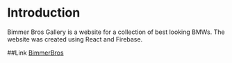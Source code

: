 # Introduction
Bimmer Bros Gallery is a website for a collection of best looking BMWs. 
The website was created using React and Firebase. 

##Link
[BimmerBros]("https://bimmer-bros.netlify.app")

